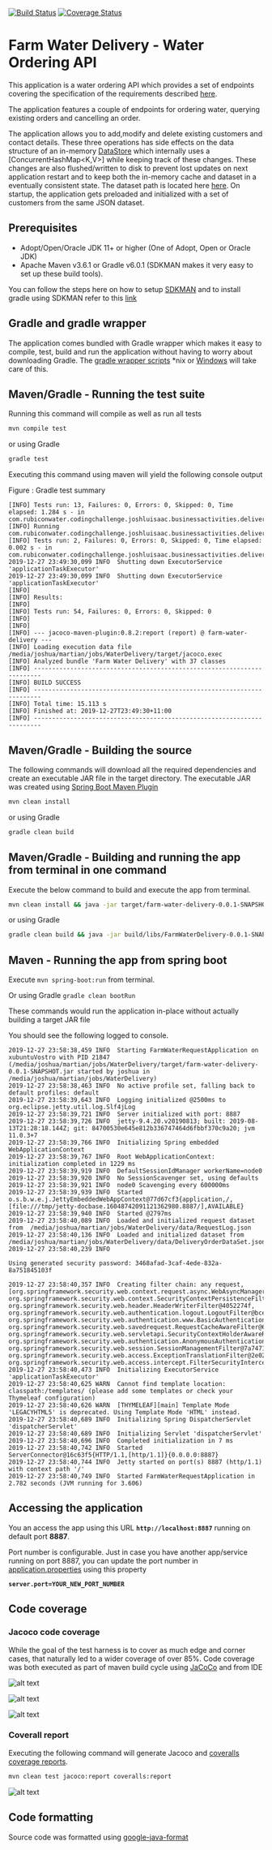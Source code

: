 [![Build Status](https://travis-ci.org/joshluisaac/FarmWaterDelivery.svg?branch=master)](https://travis-ci.org/joshluisaac/FarmWaterDelivery)
[![Coverage Status](https://coveralls.io/repos/github/joshluisaac/FarmWaterDelivery/badge.svg?branch=master)](https://coveralls.io/github/joshluisaac/FarmWaterDelivery?branch=master)



# Farm Water Delivery - Water Ordering API

This application is a water ordering API which provides a set of endpoints
covering the specification of the requirements described [here](RubiconCodingChallenge.pdf).

The application features a couple of endpoints for ordering water, querying existing orders and cancelling an order.

The application allows you to add,modify and delete existing customers and contact details. These three operations has side effects on the data structure of an in-memory [DataStore](src/main/java/au/com/belong/codingtest/joshluisaac/infrastructure/DataStore.java)
which internally uses a [ConcurrentHashMap<K,​V>] while keeping track of these changes.
These changes are also flushed/written to disk to prevent lost updates on next application restart and to keep both the in-memory cache and dataset in a eventually consistent state.
The dataset path is located here [here](config/CustomerDataSet.json). On startup, the application gets preloaded and initialized with a set of customers from the same JSON dataset.




## Prerequisites

- Adopt/Open/Oracle JDK 11+ or higher (One of Adopt, Open or Oracle JDK)
- Apache Maven v3.6.1 or Gradle v6.0.1 (SDKMAN makes it very easy to set up these build tools).

You can follow the steps here on how to setup [SDKMAN](https://sdkman.io/install) and to install gradle using SDKMAN refer to this [link](https://gradle.org/install/)

## Gradle and gradle wrapper

The application comes bundled with Gradle wrapper which makes it easy to compile, test, build and run the application without having to worry about downloading Gradle. The [gradle wrapper scripts](gradlew) *nix or [Windows](gradlew.bat) will take care of this.

## Maven/Gradle - Running the test suite

Running this command will compile as well as run all tests

```bash
mvn compile test
```

or using Gradle

```bash
gradle test
```

Executing this command using maven will yield the following console output



Figure : Gradle test summary


```log
[INFO] Tests run: 13, Failures: 0, Errors: 0, Skipped: 0, Time elapsed: 1.284 s - in com.rubiconwater.codingchallenge.joshluisaac.businessactivities.deliverymanagement.api.WaterDeliveryApiControllerTest
[INFO] Running com.rubiconwater.codingchallenge.joshluisaac.businessactivities.deliverymanagement.api.CancelOrderRequestTest
[INFO] Tests run: 2, Failures: 0, Errors: 0, Skipped: 0, Time elapsed: 0.002 s - in com.rubiconwater.codingchallenge.joshluisaac.businessactivities.deliverymanagement.api.CancelOrderRequestTest
2019-12-27 23:49:30,099 INFO  Shutting down ExecutorService 'applicationTaskExecutor'
2019-12-27 23:49:30,099 INFO  Shutting down ExecutorService 'applicationTaskExecutor'
[INFO] 
[INFO] Results:
[INFO] 
[INFO] Tests run: 54, Failures: 0, Errors: 0, Skipped: 0
[INFO] 
[INFO] 
[INFO] --- jacoco-maven-plugin:0.8.2:report (report) @ farm-water-delivery ---
[INFO] Loading execution data file /media/joshua/martian/jobs/WaterDelivery/target/jacoco.exec
[INFO] Analyzed bundle 'Farm Water Delivery' with 37 classes
[INFO] ------------------------------------------------------------------------
[INFO] BUILD SUCCESS
[INFO] ------------------------------------------------------------------------
[INFO] Total time: 15.113 s
[INFO] Finished at: 2019-12-27T23:49:30+11:00
[INFO] ------------------------------------------------------------------------
```

## Maven/Gradle - Building the source

The following commands will download all the required dependencies and create an executable JAR file in the target directory.
The executable JAR was created using [Spring Boot Maven Plugin](https://docs.spring.io/spring-boot/docs/current/maven-plugin/index.html)

```bash
mvn clean install
```

or using Gradle

```bash
gradle clean build
```

## Maven/Gradle - Building and running the app from terminal in one command

Execute the below command to build and execute the app from terminal.

```bash
mvn clean install && java -jar target/farm-water-delivery-0.0.1-SNAPSHOT.jar
```

or using Gradle

```bash
gradle clean build && java -jar build/libs/FarmWaterDelivery-0.0.1-SNAPSHOT.jar
```

## Maven - Running the app from spring boot

Execute `mvn spring-boot:run` from terminal.

Or using Gradle `gradle clean bootRun`

These commands would run the application in-place without actually building a target JAR file

You should see the following logged to console.

```log
2019-12-27 23:58:38,459 INFO  Starting FarmWaterRequestApplication on xubuntuVostro with PID 21847 (/media/joshua/martian/jobs/WaterDelivery/target/farm-water-delivery-0.0.1-SNAPSHOT.jar started by joshua in /media/joshua/martian/jobs/WaterDelivery)
2019-12-27 23:58:38,463 INFO  No active profile set, falling back to default profiles: default
2019-12-27 23:58:39,643 INFO  Logging initialized @2500ms to org.eclipse.jetty.util.log.Slf4jLog
2019-12-27 23:58:39,721 INFO  Server initialized with port: 8887
2019-12-27 23:58:39,726 INFO  jetty-9.4.20.v20190813; built: 2019-08-13T21:28:18.144Z; git: 84700530e645e812b336747464d6fbbf370c9a20; jvm 11.0.3+7
2019-12-27 23:58:39,766 INFO  Initializing Spring embedded WebApplicationContext
2019-12-27 23:58:39,767 INFO  Root WebApplicationContext: initialization completed in 1229 ms
2019-12-27 23:58:39,919 INFO  DefaultSessionIdManager workerName=node0
2019-12-27 23:58:39,920 INFO  No SessionScavenger set, using defaults
2019-12-27 23:58:39,921 INFO  node0 Scavenging every 600000ms
2019-12-27 23:58:39,939 INFO  Started o.s.b.w.e.j.JettyEmbeddedWebAppContext@77d67cf3{application,/,[file:///tmp/jetty-docbase.16048742091121362980.8887/],AVAILABLE}
2019-12-27 23:58:39,940 INFO  Started @2797ms
2019-12-27 23:58:40,089 INFO  Loaded and initialized request dataset from  /media/joshua/martian/jobs/WaterDelivery/data/RequestLog.json
2019-12-27 23:58:40,136 INFO  Loaded and initialized dataset from  /media/joshua/martian/jobs/WaterDelivery/data/DeliveryOrderDataSet.json
2019-12-27 23:58:40,239 INFO  

Using generated security password: 3468afad-3caf-4ede-832a-8a751845103f

2019-12-27 23:58:40,357 INFO  Creating filter chain: any request, [org.springframework.security.web.context.request.async.WebAsyncManagerIntegrationFilter@4fad94a7, org.springframework.security.web.context.SecurityContextPersistenceFilter@62e70ea3, org.springframework.security.web.header.HeaderWriterFilter@4052274f, org.springframework.security.web.authentication.logout.LogoutFilter@bcec031, org.springframework.security.web.authentication.www.BasicAuthenticationFilter@fd0e5b6, org.springframework.security.web.savedrequest.RequestCacheAwareFilter@675d8c96, org.springframework.security.web.servletapi.SecurityContextHolderAwareRequestFilter@68d6972f, org.springframework.security.web.authentication.AnonymousAuthenticationFilter@475835b1, org.springframework.security.web.session.SessionManagementFilter@7a7471ce, org.springframework.security.web.access.ExceptionTranslationFilter@2e029d61, org.springframework.security.web.access.intercept.FilterSecurityInterceptor@2c1b9e4b]
2019-12-27 23:58:40,473 INFO  Initializing ExecutorService 'applicationTaskExecutor'
2019-12-27 23:58:40,625 WARN  Cannot find template location: classpath:/templates/ (please add some templates or check your Thymeleaf configuration)
2019-12-27 23:58:40,626 WARN  [THYMELEAF][main] Template Mode 'LEGACYHTML5' is deprecated. Using Template Mode 'HTML' instead.
2019-12-27 23:58:40,689 INFO  Initializing Spring DispatcherServlet 'dispatcherServlet'
2019-12-27 23:58:40,689 INFO  Initializing Servlet 'dispatcherServlet'
2019-12-27 23:58:40,696 INFO  Completed initialization in 7 ms
2019-12-27 23:58:40,742 INFO  Started ServerConnector@16c63f5{HTTP/1.1,[http/1.1]}{0.0.0.0:8887}
2019-12-27 23:58:40,744 INFO  Jetty started on port(s) 8887 (http/1.1) with context path '/'
2019-12-27 23:58:40,749 INFO  Started FarmWaterRequestApplication in 2.782 seconds (JVM running for 3.606)
```


## Accessing the application

You an access the app using this URL **`http://localhost:8887`** running on default port **8887**.

Port number is configurable. Just in case you have another app/service running on port 8887, you can update the port number in
[application.properties](src/main/resources/application.properties) using this property

**`server.port=YOUR_NEW_PORT_NUMBER`**


## Code coverage

### Jacoco code coverage
While the goal of the test harness is to cover as much edge and corner cases, that naturally led to a wider coverage of over 85%.
Code coverage was both executed as part of maven build cycle using [JaCoCo](https://github.com/jacoco/jacoco)  and from IDE


![alt text][codecoverage]

![alt text][codeCoverage_Ide2]

![alt text][codeCoverageJacoco]


### Coverall report
Executing the following command will generate Jacoco and [coveralls coverage reports](https://coveralls.io/github/joshluisaac/FarmWaterDelivery?branch=master).
```bash
mvn clean test jacoco:report coveralls:report
```
![alt text][coverallReport]


## Code formatting
Source code was formatted using [google-java-format](https://github.com/google/google-java-format)



[codecoverage]: screenshots/codeCoverage_Ide.png "codeCoverage_Ide"
[codeCoverage_Ide2]: screenshots/codeCoverage_Ide2.png "codeCoverage_Ide2"
[codeCoverageJacoco]: screenshots/codeCoverageJacoco.png "codeCoverageJacoco"
[coverallReport]: screenshots/coverallReport.png "coverallReport"